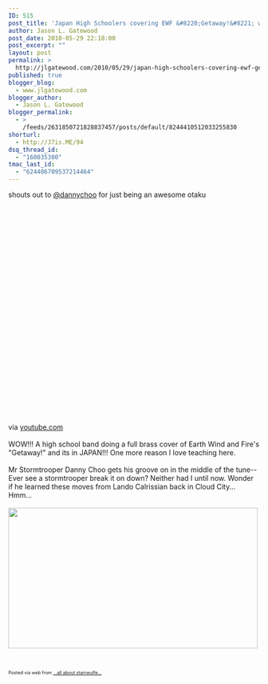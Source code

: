 ```yaml
---
ID: 515
post_title: 'Japan High Schoolers covering EWF &#8220;Getaway!&#8221; with DannyChoo!'
author: Jason L. Gatewood
post_date: 2010-05-29 22:18:00
post_excerpt: ""
layout: post
permalink: >
  http://jlgatewood.com/2010/05/29/japan-high-schoolers-covering-ewf-getaway-with-dannychoo/
published: true
blogger_blog:
  - www.jlgatewood.com
blogger_author:
  - Jason L. Gatewood
blogger_permalink:
  - >
    /feeds/2631850721828837457/posts/default/8244410512033255830
shorturl:
  - http://J7is.ME/94
dsq_thread_id:
  - "160035300"
tmac_last_id:
  - "624406709537214464"
---
```

shouts out to <a href="http://twitter.com/dannychoo">@dannychoo</a> for just being an awesome otaku<br /><div><br /><div><object class width="500" height="417" codebase="http://download.macromedia.com/pub/shockwave/cabs/flash/swflash.cab#version=6,0,40,0"><param name="wmode" value="window" /><param name="allowFullScreen" value="true" /><param name="allowscriptaccess" value="always" /><param name="src" value="http://www.youtube.com/v/0bPZkaQcUNA&hl=en&fs=1" /><param name="allowfullscreen" value="true" /><embed type="application/x-shockwave-flash" width="500" height="417" src="http://www.youtube.com/v/0bPZkaQcUNA&hl=en&fs=1" allowscriptaccess="always" allowfullscreen="true" wmode="window"></embed></object><br /><div>via <a href="http://www.youtube.com/watch?v=0bPZkaQcUNA&playnext_from=TL&videos=DwI42hKfdeU&feature=sub">youtube.com</a></div><br />WOW!!!  A high school band doing a full brass cover of Earth Wind and Fire's "Getaway!" and its in JAPAN!!!  One more reason I love teaching here.<br /><br />Mr Stormtrooper Danny Choo gets his groove on in the middle of the tune-- Ever see a stormtrooper break it on down?  Neither had I until now.  Wonder if he learned these moves from Lando Calrissian back in Cloud City...  Hmm...<br /><br /><a href="http://posterous.com/getfile/files.posterous.com/starrwulfe/HaBkoFgBpvmjvuknCAkCbecwdzyCudimmJhkFcfuwJFhDdCbhojhmhCejEJj/media_httpimgskitchco_kwund.jpg.scaled1000.jpg"><img src="http://posterous.com/getfile/files.posterous.com/starrwulfe/HaBkoFgBpvmjvuknCAkCbecwdzyCudimmJhkFcfuwJFhDdCbhojhmhCejEJj/media_httpimgskitchco_kwund.jpg.scaled500.jpg" alt="" width="500" height="281" /></a><br /><br /></div><br /><p style="font-size: 9px;">Posted via web from <a href="http://starrwulfe.info/japan-high-schoolers-covering-ewf-getaway-wit">...all about starrwulfe...</a></p><br /><br /></div>